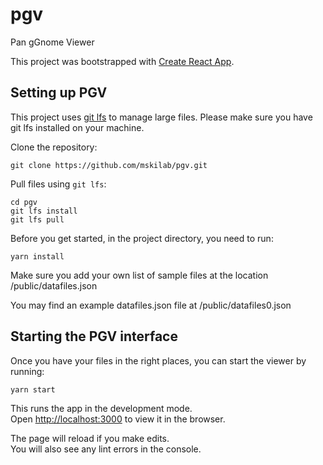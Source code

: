 # pgv
Pan gGnome Viewer

This project was bootstrapped with [Create React App](https://github.com/facebook/create-react-app).

## Setting up PGV

This project uses [git lfs](https://git-lfs.github.com/) to manage large files. Please make sure you have git lfs installed on your machine.

Clone the repository:

```
git clone https://github.com/mskilab/pgv.git
```

Pull files using `git lfs`:

```
cd pgv
git lfs install
git lfs pull
```

Before you get started, in the project directory, you need to run:

```
yarn install
```

Make sure you add your own list of sample files at the location /public/datafiles.json

You may find an example datafiles.json file at /public/datafiles0.json

## Starting the PGV interface

Once you have your files in the right places, you can start the viewer by running:

```
yarn start
```

This runs the app in the development mode.\
Open [http://localhost:3000](http://localhost:3000) to view it in the browser.

The page will reload if you make edits.\
You will also see any lint errors in the console.


